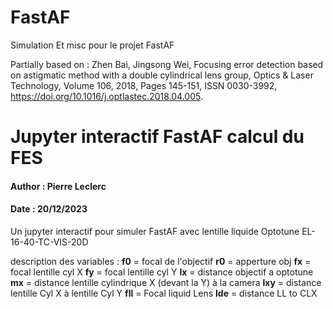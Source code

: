 # FastAF
Simulation Et misc pour le projet FastAF

Partially based on : 
Zhen Bai, Jingsong Wei,
Focusing error detection based on astigmatic method with a double cylindrical lens group,
Optics & Laser Technology,
Volume 106,
2018,
Pages 145-151,
ISSN 0030-3992,
https://doi.org/10.1016/j.optlastec.2018.04.005.

# Jupyter interactif FastAF calcul du FES
#### Author : Pierre Leclerc
#### Date : 20/12/2023

Un jupyter interactif pour simuler FastAF avec lentille liquide Optotune EL-16-40-TC-VIS-20D

description des variables :
**f0** = focal de l'objectif
**r0** = apperture obj
**fx** = focal lentille cyl X
**fy** = focal lentille cyl Y
**lx** = distance objectif a optotune
**mx** = distance lentille cylindrique X (devant la Y) à la camera
**lxy** = distance lentille Cyl X à lentille Cyl Y
**fll** = Focal liquid Lens
**lde** = distance LL to CLX
